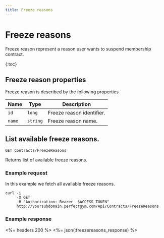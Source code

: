 ```yaml
---
title: Freeze reasons
---
```


# Freeze reasons

Freeze reason represent a reason user wants to suspend membership contract.


{:toc}



## <a name="properties"></a>Freeze reason properties

Freeze reason is described by the following properties

Name       	| Type      | Description
------------|-----------|-----------
`id`      	|`long`   	| Freeze reason identifier.
`name`      |`string`   | Freeze reason name.



## List available freeze reasons.

    GET Contracts/FreezeReasons

Returns list of available freeze reasons.



### Example request

In this example we fetch all available freeze reasons.

``` command-line
curl -i 
     -X GET 
     -H "Authorization: Bearer  $ACCESS_TOKEN"  
     http://yoursubdomain.perfectgym.com/Api/Contracts/FreezeReasons
```


### Example response

<%= headers 200 %>
<%= json(:freezereasons_response) %>

